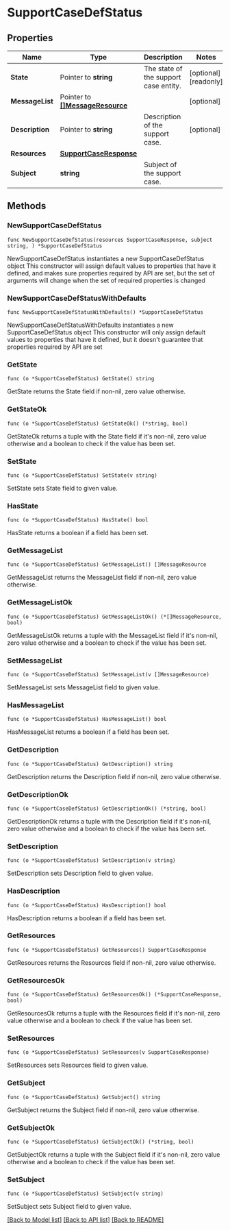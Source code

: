 # SupportCaseDefStatus

## Properties

Name | Type | Description | Notes
------------ | ------------- | ------------- | -------------
**State** | Pointer to **string** | The state of the support case entity. | [optional] [readonly] 
**MessageList** | Pointer to [**[]MessageResource**](MessageResource.md) |  | [optional] 
**Description** | Pointer to **string** | Description of the support case. | [optional] 
**Resources** | [**SupportCaseResponse**](SupportCaseResponse.md) |  | 
**Subject** | **string** | Subject of the support case. | 

## Methods

### NewSupportCaseDefStatus

`func NewSupportCaseDefStatus(resources SupportCaseResponse, subject string, ) *SupportCaseDefStatus`

NewSupportCaseDefStatus instantiates a new SupportCaseDefStatus object
This constructor will assign default values to properties that have it defined,
and makes sure properties required by API are set, but the set of arguments
will change when the set of required properties is changed

### NewSupportCaseDefStatusWithDefaults

`func NewSupportCaseDefStatusWithDefaults() *SupportCaseDefStatus`

NewSupportCaseDefStatusWithDefaults instantiates a new SupportCaseDefStatus object
This constructor will only assign default values to properties that have it defined,
but it doesn't guarantee that properties required by API are set

### GetState

`func (o *SupportCaseDefStatus) GetState() string`

GetState returns the State field if non-nil, zero value otherwise.

### GetStateOk

`func (o *SupportCaseDefStatus) GetStateOk() (*string, bool)`

GetStateOk returns a tuple with the State field if it's non-nil, zero value otherwise
and a boolean to check if the value has been set.

### SetState

`func (o *SupportCaseDefStatus) SetState(v string)`

SetState sets State field to given value.

### HasState

`func (o *SupportCaseDefStatus) HasState() bool`

HasState returns a boolean if a field has been set.

### GetMessageList

`func (o *SupportCaseDefStatus) GetMessageList() []MessageResource`

GetMessageList returns the MessageList field if non-nil, zero value otherwise.

### GetMessageListOk

`func (o *SupportCaseDefStatus) GetMessageListOk() (*[]MessageResource, bool)`

GetMessageListOk returns a tuple with the MessageList field if it's non-nil, zero value otherwise
and a boolean to check if the value has been set.

### SetMessageList

`func (o *SupportCaseDefStatus) SetMessageList(v []MessageResource)`

SetMessageList sets MessageList field to given value.

### HasMessageList

`func (o *SupportCaseDefStatus) HasMessageList() bool`

HasMessageList returns a boolean if a field has been set.

### GetDescription

`func (o *SupportCaseDefStatus) GetDescription() string`

GetDescription returns the Description field if non-nil, zero value otherwise.

### GetDescriptionOk

`func (o *SupportCaseDefStatus) GetDescriptionOk() (*string, bool)`

GetDescriptionOk returns a tuple with the Description field if it's non-nil, zero value otherwise
and a boolean to check if the value has been set.

### SetDescription

`func (o *SupportCaseDefStatus) SetDescription(v string)`

SetDescription sets Description field to given value.

### HasDescription

`func (o *SupportCaseDefStatus) HasDescription() bool`

HasDescription returns a boolean if a field has been set.

### GetResources

`func (o *SupportCaseDefStatus) GetResources() SupportCaseResponse`

GetResources returns the Resources field if non-nil, zero value otherwise.

### GetResourcesOk

`func (o *SupportCaseDefStatus) GetResourcesOk() (*SupportCaseResponse, bool)`

GetResourcesOk returns a tuple with the Resources field if it's non-nil, zero value otherwise
and a boolean to check if the value has been set.

### SetResources

`func (o *SupportCaseDefStatus) SetResources(v SupportCaseResponse)`

SetResources sets Resources field to given value.


### GetSubject

`func (o *SupportCaseDefStatus) GetSubject() string`

GetSubject returns the Subject field if non-nil, zero value otherwise.

### GetSubjectOk

`func (o *SupportCaseDefStatus) GetSubjectOk() (*string, bool)`

GetSubjectOk returns a tuple with the Subject field if it's non-nil, zero value otherwise
and a boolean to check if the value has been set.

### SetSubject

`func (o *SupportCaseDefStatus) SetSubject(v string)`

SetSubject sets Subject field to given value.



[[Back to Model list]](../README.md#documentation-for-models) [[Back to API list]](../README.md#documentation-for-api-endpoints) [[Back to README]](../README.md)


